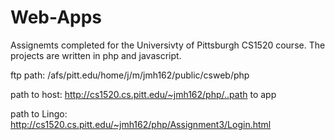 Web-Apps
========

Assignemts completed for the Universivty of Pittsburgh CS1520 course. The projects are written in php and javascript.

ftp path: /afs/pitt.edu/home/j/m/jmh162/public/csweb/php

path to host: http://cs1520.cs.pitt.edu/~jmh162/php/..path to app

path to Lingo: http://cs1520.cs.pitt.edu/~jmh162/php/Assignment3/Login.html
